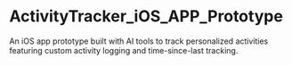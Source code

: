 # ActivityTracker_iOS_APP_Prototype
An iOS app prototype built with AI tools to track personalized activities featuring custom activity logging and time-since-last tracking.
